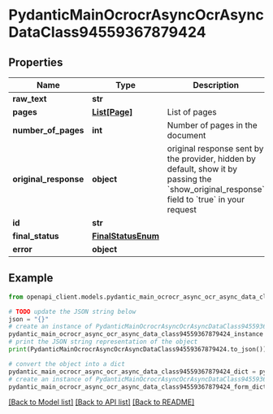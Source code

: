# PydanticMainOcrocrAsyncOcrAsyncDataClass94559367879424


## Properties

Name | Type | Description | Notes
------------ | ------------- | ------------- | -------------
**raw_text** | **str** |  | 
**pages** | [**List[Page]**](Page.md) | List of pages | [optional] 
**number_of_pages** | **int** | Number of pages in the document | 
**original_response** | **object** | original response sent by the provider, hidden by default, show it by passing the &#x60;show_original_response&#x60; field to &#x60;true&#x60; in your request | [optional] 
**id** | **str** |  | 
**final_status** | [**FinalStatusEnum**](FinalStatusEnum.md) |  | 
**error** | **object** |  | [optional] 

## Example

```python
from openapi_client.models.pydantic_main_ocrocr_async_ocr_async_data_class94559367879424 import PydanticMainOcrocrAsyncOcrAsyncDataClass94559367879424

# TODO update the JSON string below
json = "{}"
# create an instance of PydanticMainOcrocrAsyncOcrAsyncDataClass94559367879424 from a JSON string
pydantic_main_ocrocr_async_ocr_async_data_class94559367879424_instance = PydanticMainOcrocrAsyncOcrAsyncDataClass94559367879424.from_json(json)
# print the JSON string representation of the object
print(PydanticMainOcrocrAsyncOcrAsyncDataClass94559367879424.to_json())

# convert the object into a dict
pydantic_main_ocrocr_async_ocr_async_data_class94559367879424_dict = pydantic_main_ocrocr_async_ocr_async_data_class94559367879424_instance.to_dict()
# create an instance of PydanticMainOcrocrAsyncOcrAsyncDataClass94559367879424 from a dict
pydantic_main_ocrocr_async_ocr_async_data_class94559367879424_form_dict = pydantic_main_ocrocr_async_ocr_async_data_class94559367879424.from_dict(pydantic_main_ocrocr_async_ocr_async_data_class94559367879424_dict)
```
[[Back to Model list]](../README.md#documentation-for-models) [[Back to API list]](../README.md#documentation-for-api-endpoints) [[Back to README]](../README.md)


